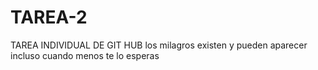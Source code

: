 # TAREA-2
TAREA INDIVIDUAL DE GIT HUB
los milagros existen y pueden aparecer incluso cuando menos te lo esperas
